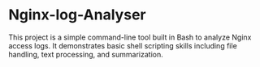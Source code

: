 # Nginx-log-Analyser
This project is a simple command-line tool built in Bash to analyze Nginx access logs. It demonstrates basic shell scripting skills including file handling, text processing, and summarization.
